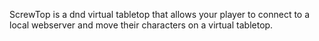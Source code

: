 ScrewTop is a dnd virtual tabletop that allows your player to connect to a local webserver and move their characters on a virtual tabletop.
